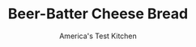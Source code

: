 ---
layout: ../../layouts/MarkdownPostLayout.astro
title: Beer-Batter Cheese Bread
author: America's Test Kitchen
pubDate: 2023-03-15
description: "This quick bread can be on the table in less than an hour. But many loaves taste sour, or have negligible cheese flavor. We wanted an easy, lighter loaf of bread enhanced with the yeasty flavor of beer and a big hit of cheese."
image_url: https://res.cloudinary.com/hksqkdlah/image/upload/ar_1:1,c_fill,dpr_2.0,f_auto,fl_lossy.progressive.strip_profile,g_faces:auto,q_auto:low,w_344/6332_dj08-sfs-4c-cheesybread-1-279816
tags: ["Desserts or Baked Goods","Cheese","Breads"]
calories: 3014
protein: 108
carbohydrates: 342
fats: 
fiber: 10
ingredients: ["8 ounces, Gruyere cheese, 4 ounces shredded and 4 ounces cut into 1/4-inch cubes","3 cups (15 ounces), all-purpose flour","3 tablespoons, sugar","4 teaspoons, baking powder","1 1/2 teaspoons, salt","1/2 teaspoon, pepper",", 1 (12-ounce) light-bodied beer, such as Budweiser (see note)","4 tablespoons, unsalted butter, melted"]
serves: 1
time: "1¼ hours, plus 2 hours cooling"
instructions: ["Adjust oven rack to middle position and heat oven to 375 degrees. Grease 9 by 5-inch loaf pan.","Combine shredded and cubed cheese, flour, sugar, baking powder, salt, and pepper in large bowl. Stir in beer and mix until well combined. Pour into loaf pan, spreading batter to corners. Drizzle melted butter evenly over top of batter.","Bake until deep golden brown and toothpick inserted into center of loaf comes out clean, 45 to 50 minutes. Cool bread in pan for 5 minutes, then turn out onto rack. Cool completely and slice as desired. (Although this bread can be kept in an airtight container at room temperature for up to 3 days, after the second day the bread is best toasted.)"]
nutrition: ["711 mg Potassium","3665 mg Phosphorus","3738 mg Calcium","20 mg Iron","195 mg Magnesium","3099 mg Sodium","11 mg Zinc","123 g Fat","24 mg Niacin (B3)","35 g Monounsaturated","7 g Polyunsaturated","2 mg Riboflavin (B2)","3 mg Thiamin (B1)","2 µg Vitamin D","371 mg Cholesterol","72 g Saturated","1 g Trans","10 g Fiber","577 µg Folic acid","153 µg Folate (food)","39 g Sugars","13 µg Vitamin K","342 g Carbs","1136 µg Folate equivalent (total)","108 g Protein","2 mg Vitamin E","3 µg Vitamin B12","1003 µg Vitamin A","3014 kcal Energy","37 g Sugars, added","3014 calories"]
notes: "Insert the toothpick in a few spots when testing for doneness; it may hit a pocket of cheese, which resembles uncooked batter on the toothpick. Strongly flavored beers make the bread bitter, so mild American lagers like Budweiser work best here."
---